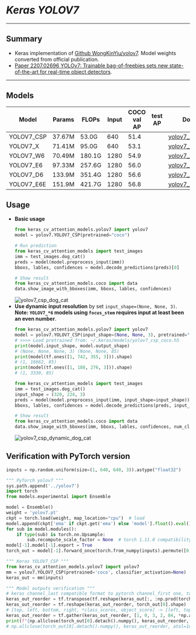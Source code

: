 # ___Keras YOLOV7___
***

## Summary
  - Keras implementation of [Github WongKinYiu/yolov7](https://github.com/WongKinYiu/yolov7). Model weights converted from official publication.
  - [Paper 2207.02696 YOLOv7: Trainable bag-of-freebies sets new state-of-the-art for real-time object detectors](https://arxiv.org/pdf/2207.02696.pdf).
***
## Models
  | Model      | Params | FLOPs  | Input | COCO val AP | test AP | Download |
  | ---------- | ------ | ------ | ----- | ----------- | ------- | -------- |
  | YOLOV7_CSP | 37.67M | 53.0G  | 640   | 51.4        |         | [yolov7_csp_coco.h5](https://github.com/leondgarse/keras_cv_attention_models/releases/download/yolov7/yolov7_csp_coco.h5) |
  | YOLOV7_X   | 71.41M | 95.0G  | 640   | 53.1        |         | [yolov7_x_coco.h5](https://github.com/leondgarse/keras_cv_attention_models/releases/download/yolov7/yolov7_x_coco.h5) |
  | YOLOV7_W6  | 70.49M | 180.1G | 1280  | 54.9        |         | [yolov7_w6_coco.h5](https://github.com/leondgarse/keras_cv_attention_models/releases/download/yolov7/yolov7_w6_coco.h5) |
  | YOLOV7_E6  | 97.33M | 257.6G | 1280  | 56.0        |         | [yolov7_e6_coco.h5](https://github.com/leondgarse/keras_cv_attention_models/releases/download/yolov7/yolov7_e6_coco.h5) |
  | YOLOV7_D6  | 133.9M | 351.4G | 1280  | 56.6        |         | [yolov7_d6_coco.h5](https://github.com/leondgarse/keras_cv_attention_models/releases/download/yolov7/yolov7_d6_coco.h5) |
  | YOLOV7_E6E | 151.9M | 421.7G | 1280  | 56.8        |         | [yolov7_e6e_coco.h5](https://github.com/leondgarse/keras_cv_attention_models/releases/download/yolov7/yolov7_e6e_coco.h5) |

## Usage
  - **Basic usage**
    ```py
    from keras_cv_attention_models.yolov7 import yolov7
    model = yolov7.YOLOV7_CSP(pretrained="coco")

    # Run prediction
    from keras_cv_attention_models import test_images
    imm = test_images.dog_cat()
    preds = model(model.preprocess_input(imm))
    bboxs, lables, confidences = model.decode_predictions(preds)[0]

    # Show result
    from keras_cv_attention_models.coco import data
    data.show_image_with_bboxes(imm, bboxs, lables, confidences)
    ```
    ![yolov7_csp_dog_cat](https://user-images.githubusercontent.com/5744524/204136183-bc7c46cd-6595-441b-995d-72a8974893a4.png)
  - **Use dynamic input resolution** by set `input_shape=(None, None, 3)`. **Note: `YOLOV7_*6` models using `focus_stem` requires input at least been an even number**.
    ```py
    from keras_cv_attention_models.yolov7 import yolov7
    model = yolov7.YOLOV7_CSP(input_shape=(None, None, 3), pretrained="coco")
    # >>>> Load pretrained from: ~/.keras/models/yolov7_csp_coco.h5
    print(model.input_shape, model.output_shape)
    # (None, None, None, 3) (None, None, 85)
    print(model(tf.ones([1, 742, 355, 3])).shape)
    # (1, 16662, 85)
    print(model(tf.ones([1, 188, 276, 3])).shape)
    # (1, 3330, 85)

    from keras_cv_attention_models import test_images
    imm = test_images.dog_cat()
    input_shape = (320, 224, 3)
    preds = model(model.preprocess_input(imm, input_shape=input_shape))
    bboxs, lables, confidences = model.decode_predictions(preds, input_shape=input_shape)[0]

    # Show result
    from keras_cv_attention_models.coco import data
    data.show_image_with_bboxes(imm, bboxs, lables, confidences, num_classes=80)
    ```
    ![yolov7_csp_dynamic_dog_cat](https://user-images.githubusercontent.com/5744524/204529451-25656b67-6e78-4daa-b385-3f48b8c8fb17.png)
## Verification with PyTorch version
  ```py
  inputs = np.random.uniform(size=(1, 640, 640, 3)).astype("float32")

  """ PyTorch yolov7 """
  sys.path.append('../yolov7')
  import torch
  from models.experimental import Ensemble

  model = Ensemble()
  weight = 'yolov7.pt'
  ckpt = torch.load(weight, map_location="cpu")  # load
  model.append(ckpt['ema' if ckpt.get('ema') else 'model'].float().eval())
  for sub in model.modules():
      if type(sub) is torch.nn.Upsample:
          sub.recompute_scale_factor = None  # torch 1.11.0 compatibility
  model[-1].model[-1].export = True
  torch_out = model[-1].forward_once(torch.from_numpy(inputs).permute([0, 3, 1, 2]))

  """ Keras YOLOV7_CSP """
  from keras_cv_attention_models.yolov7 import yolov7
  mm = yolov7.YOLOV7_CSP(pretrained='coco', classifier_activation=None)
  keras_out = mm(inputs)

  """ Model outputs verification """
  # keras channel_last compatible format to pytorch channel_first one, torch_out[0].shape == [1, 3, 80, 80, 85]
  keras_out_reorder = tf.transpose(tf.reshape(keras_out[:, :np.prod(torch_out[0].shape[:-1])], [1, -1, 3, 85]), [0, 2, 1, 3])
  keras_out_reorder = tf.reshape(keras_out_reorder, torch_out[0].shape)
  # [top, left, bottom, right, *class_scores, object_score] -> [left, top, right, bottom ,object_score, *class_scores]
  keras_out_reorder = tf.gather(keras_out_reorder, [1, 0, 3, 2, 84, *np.arange(4, 84)], axis=-1)
  print(f"{np.allclose(torch_out[0].detach().numpy(), keras_out_reorder, atol=1e-4) = }")
  # np.allclose(torch_out[0].detach().numpy(), keras_out_reorder, atol=1e-4) = True
  ```
